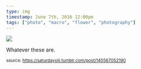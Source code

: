 ```yaml
---
type: img
timestamp: June 7th, 2016 12:00pm
tags: ["photo", "macro", "flower", "photography"]
---
```

<img src="https://saturdayxiii.github.io/media/145567052190.jpg"/>

Whatever these are.
 
      
      
  
<small>source: https://saturdayxiii.tumblr.com/post/145567052190</small>